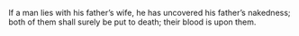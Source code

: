If a man lies with his father’s wife, he has uncovered his father’s nakedness; both of them shall surely be put to death; their blood is upon them.
